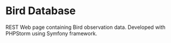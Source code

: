 # Bird Database 
REST Web page containing Bird observation data. Developed with PHPStorm using Symfony framework. 

